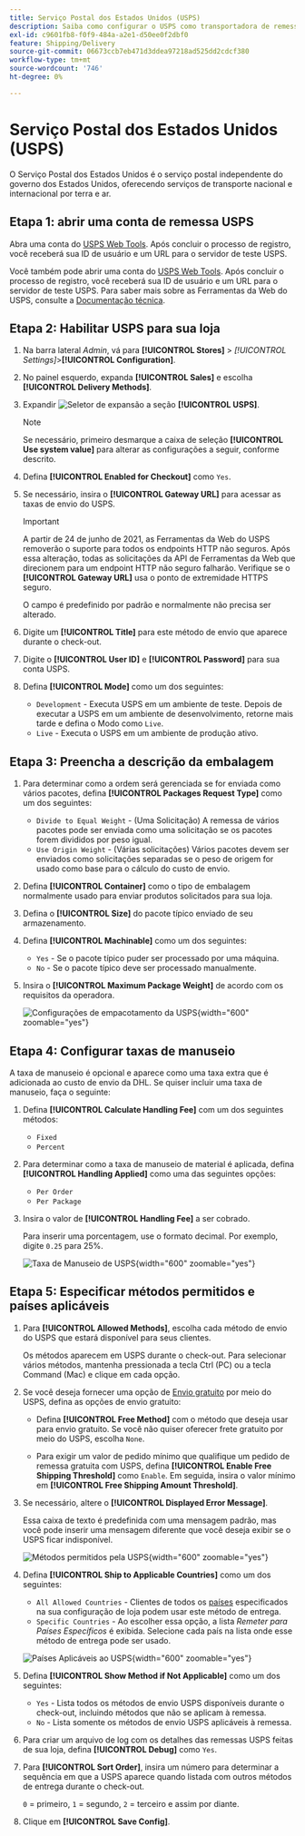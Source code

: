 ```yaml
---
title: Serviço Postal dos Estados Unidos (USPS)
description: Saiba como configurar o USPS como transportadora de remessa para sua loja.
exl-id: c9601fb8-f0f9-484a-a2e1-d50ee0f2dbf0
feature: Shipping/Delivery
source-git-commit: 06673ccb7eb471d3ddea97218ad525dd2cdcf380
workflow-type: tm+mt
source-wordcount: '746'
ht-degree: 0%

---
```


# Serviço Postal dos Estados Unidos (USPS)

O Serviço Postal dos Estados Unidos é o serviço postal independente do governo dos Estados Unidos, oferecendo serviços de transporte nacional e internacional por terra e ar.

## Etapa 1: abrir uma conta de remessa USPS

Abra uma conta do [USPS Web Tools][1]. Após concluir o processo de registro, você receberá sua ID de usuário e um URL para o servidor de teste USPS.

Você também pode abrir uma conta do [USPS Web Tools][1]. Após concluir o processo de registro, você receberá sua ID de usuário e um URL para o servidor de teste USPS. Para saber mais sobre as Ferramentas da Web do USPS, consulte a [Documentação técnica][2].

## Etapa 2: Habilitar USPS para sua loja

1. Na barra lateral _Admin_, vá para **[!UICONTROL Stores]** > _[!UICONTROL Settings]_>**[!UICONTROL Configuration]**.

1. No painel esquerdo, expanda **[!UICONTROL Sales]** e escolha **[!UICONTROL Delivery Methods]**.

1. Expandir ![Seletor de expansão](../assets/icon-display-expand.png) a seção **[!UICONTROL USPS]**.

   >[!NOTE]
   >
   >Se necessário, primeiro desmarque a caixa de seleção **[!UICONTROL Use system value]** para alterar as configurações a seguir, conforme descrito.

1. Defina **[!UICONTROL Enabled for Checkout]** como `Yes`.

1. Se necessário, insira o **[!UICONTROL Gateway URL]** para acessar as taxas de envio do USPS.

   >[!IMPORTANT]
   >
   >A partir de 24 de junho de 2021, as Ferramentas da Web do USPS removerão o suporte para todos os endpoints HTTP não seguros. Após essa alteração, todas as solicitações da API de Ferramentas da Web que direcionem para um endpoint HTTP não seguro falharão. Verifique se o **[!UICONTROL Gateway URL]** usa o ponto de extremidade HTTPS seguro.

   O campo é predefinido por padrão e normalmente não precisa ser alterado.

1. Digite um **[!UICONTROL Title]** para este método de envio que aparece durante o check-out.

1. Digite o **[!UICONTROL User ID]** e **[!UICONTROL Password]** para sua conta USPS.

1. Defina **[!UICONTROL Mode]** como um dos seguintes:

   - `Development` - Executa USPS em um ambiente de teste. Depois de executar a USPS em um ambiente de desenvolvimento, retorne mais tarde e defina o Modo como `Live`.
   - `Live` - Executa o USPS em um ambiente de produção ativo.

## Etapa 3: Preencha a descrição da embalagem

1. Para determinar como a ordem será gerenciada se for enviada como vários pacotes, defina **[!UICONTROL Packages Request Type]** como um dos seguintes:

   - `Divide to Equal Weight` - (Uma Solicitação) A remessa de vários pacotes pode ser enviada como uma solicitação se os pacotes forem divididos por peso igual.
   - `Use Origin Weight` - (Várias solicitações) Vários pacotes devem ser enviados como solicitações separadas se o peso de origem for usado como base para o cálculo do custo de envio.

1. Defina **[!UICONTROL Container]** como o tipo de embalagem normalmente usado para enviar produtos solicitados para sua loja.

1. Defina o **[!UICONTROL Size]** do pacote típico enviado de seu armazenamento.

1. Defina **[!UICONTROL Machinable]** como um dos seguintes:

   - `Yes` - Se o pacote típico puder ser processado por uma máquina.
   - `No` - Se o pacote típico deve ser processado manualmente.

1. Insira o **[!UICONTROL Maximum Package Weight]** de acordo com os requisitos da operadora.

   ![Configurações de empacotamento da USPS](../configuration-reference/sales/assets/delivery-methods-usps-packaging.png){width="600" zoomable="yes"}

## Etapa 4: Configurar taxas de manuseio

A taxa de manuseio é opcional e aparece como uma taxa extra que é adicionada ao custo de envio da DHL. Se quiser incluir uma taxa de manuseio, faça o seguinte:

1. Defina **[!UICONTROL Calculate Handling Fee]** com um dos seguintes métodos:

   - `Fixed`
   - `Percent`

1. Para determinar como a taxa de manuseio de material é aplicada, defina **[!UICONTROL Handling Applied]** como uma das seguintes opções:

   - `Per Order`
   - `Per Package`

1. Insira o valor de **[!UICONTROL Handling Fee]** a ser cobrado.

   Para inserir uma porcentagem, use o formato decimal. Por exemplo, digite `0.25` para 25%.

   ![Taxa de Manuseio de USPS](../configuration-reference/sales/assets/delivery-methods-usps-handling-fee.png){width="600" zoomable="yes"}

## Etapa 5: Especificar métodos permitidos e países aplicáveis

1. Para **[!UICONTROL Allowed Methods]**, escolha cada método de envio do USPS que estará disponível para seus clientes.

   Os métodos aparecem em USPS durante o check-out. Para selecionar vários métodos, mantenha pressionada a tecla Ctrl (PC) ou a tecla Command (Mac) e clique em cada opção.

1. Se você deseja fornecer uma opção de [Envio gratuito](shipping-free.md) por meio do USPS, defina as opções de envio gratuito:

   - Defina **[!UICONTROL Free Method]** com o método que deseja usar para envio gratuito. Se você não quiser oferecer frete gratuito por meio do USPS, escolha `None`.

   - Para exigir um valor de pedido mínimo que qualifique um pedido de remessa gratuita com USPS, defina **[!UICONTROL Enable Free Shipping Threshold]** como `Enable`. Em seguida, insira o valor mínimo em **[!UICONTROL Free Shipping Amount Threshold]**.

1. Se necessário, altere o **[!UICONTROL Displayed Error Message]**.

   Essa caixa de texto é predefinida com uma mensagem padrão, mas você pode inserir uma mensagem diferente que você deseja exibir se o USPS ficar indisponível.

   ![Métodos permitidos pela USPS](../configuration-reference/sales/assets/delivery-methods-usps-allowed-methods.png){width="600" zoomable="yes"}

1. Defina **[!UICONTROL Ship to Applicable Countries]** como um dos seguintes:

   - `All Allowed Countries` - Clientes de todos os [países](../getting-started/store-details.md#country-options) especificados na sua configuração de loja podem usar este método de entrega.
   - `Specific Countries` - Ao escolher essa opção, a lista _Remeter para Países Específicos_ é exibida. Selecione cada país na lista onde esse método de entrega pode ser usado.

   ![Países Aplicáveis ao USPS](../configuration-reference/sales/assets/delivery-methods-usps-countries.png){width="600" zoomable="yes"}

1. Defina **[!UICONTROL Show Method if Not Applicable]** como um dos seguintes:

   - `Yes` - Lista todos os métodos de envio USPS disponíveis durante o check-out, incluindo métodos que não se aplicam à remessa.
   - `No` - Lista somente os métodos de envio USPS aplicáveis à remessa.

1. Para criar um arquivo de log com os detalhes das remessas USPS feitas de sua loja, defina **[!UICONTROL Debug]** como `Yes`.

1. Para **[!UICONTROL Sort Order]**, insira um número para determinar a sequência em que a USPS aparece quando listada com outros métodos de entrega durante o check-out.

   `0` = primeiro, `1` = segundo, `2` = terceiro e assim por diante.

1. Clique em **[!UICONTROL Save Config]**.


[1]: https://secure.shippingapis.com/registration/
[2]: https://www.usps.com/business/web-tools-apis/welcome.htm
